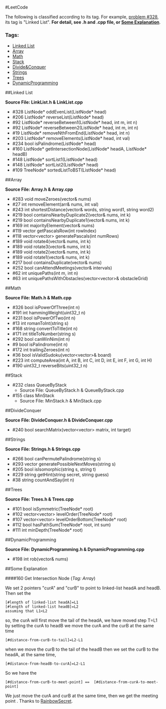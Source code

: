 #LeetCode

The following is classified according to its tag. For example,  [problem \#328][problem-328], its tag is "Linked List". **For detail, see .h  and .cpp file, or [Some Explanation][explanation]**.

### Tags:  ###

- [Linked List][tag-list]
- [Array][tag-array]
- [Math][tag-math]
- [Stack][tag-stack]
- [Divide&Conquer][tag-divideconquer]
- [Strings][tag-strings]
- [Trees][tag-trees]
- [DynamicProgramming][tag-dp]

##Linked List 

**Source File: LinkList.h & LinkList.cpp**

- \#328 ListNode\* oddEvenList(ListNode\* head) 
- \#206 ListNode\* reverseList(ListNode\* head)
- \#92 ListNode\* reverseBetween1(ListNode\* head, int m, int n)
- \#92 ListNode\* reverseBetween2(ListNode\* head, int m, int n)
- \#19 ListNode\* removeNthFromEnd(ListNode\* head, int n)
- \#203 ListNode\* removeElements(ListNode\* head, int val)
- \#234 bool isPalindrome(ListNode\* head)
- \#160 ListNode\* getIntersectionNode(ListNode\* headA, ListNode\* headB)
- \#148 ListNode\* sortList1(ListNode\* head)
- \#148 ListNode\* sortList2(ListNode\* head)
- \#109 TreeNode\* sortedListToBST(ListNode\* head)

##Array

**Source File: Array.h & Array.cpp**

- \#283 void moveZeroes(vector<int>& nums)
- \#27 int removeElement(arr& nums, int val)
- \#243 int shortestDistance(vector<string>& words, string word1, string word2)
- \#219 bool containsNearbyDuplicate2(vector<int>& nums, int k)
- \#219 bool containsNearbyDuplicate1(vector<int>& nums, int k)
- \#169 int majorityElement(vector<int>& nums) 
- \#119 vector<int> getPascalsRow(int rowIndex)
- \#118 vector<vector<int>> generatePascals(int numRows)
- \#189 void rotate4(vector<int>& nums, int k)
- \#189 void rotate3(vector<int>& nums, int k)
- \#189 void rotate2(vector<int>& nums, int k)
- \#189 void rotate1(vector<int>& nums, int k)
- \#217 bool containsDuplicate(vector<int>& nums)
- \#252 bool canAttendMeetings(vector<Interval>& intervals)
- \#62 int uniquePaths(int m, int n)
- \#63 int uniquePathsWithObstacles(vector<vector<int>>& obstacleGrid)


##Math

**Source File: Math.h & Math.cpp**

- \#326 bool isPowerOfThree(int n)
- \#191 int hammingWeight(uint32_t n)
- \#231 bool isPowerOfTwo(int n)
- \#13 int romanToInt(string s)
- \#168 string convertToTitle(int n)
- \#171 int titleToNumber(string s)
- \#292 bool canWinNim(int n)
- \#9 bool isPalindrome(int n)
- \#172 int trailingZeroes(int n)
- \#36 bool isValidSudoku(vector<vector<char>>& board)
- \#223 int computeArea(int A, int B, int C, int D, int E, int F, int G, int H)
- #190 uint32_t reverseBits(uint32_t n)

##Stack

- \#232 class QueueByStack
	- Source File: QueueByStack.h & QueueByStack.cpp
- \#155 class MinStack
	- Source File: MinStack.h & MinStack.cpp

##DivideConquer

**Source File: DivideConquer.h & DivideConquer.cpp**

- \#240 bool searchMatrix(vector<vector<int>> matrix, int target)

##Strings

**Source File: Strings.h & Strings.cpp**

- \#266 bool canPermutePalindrome(string s)
- \#293 vector<string> generatePossibleNextMoves(string s)
- \#205 bool isIsomorphic(string s, string t)
- \#229 string getHint(string secret, string guess)
- \#38 string countAndSay(int n)

##Trees

**Source File: Trees.h & Trees.cpp**

- \#101 bool isSymmetric(TreeNode* root)
- \#102 vector<vector<int>> levelOrder(TreeNode* root)
- \#107 vector<vector<int>> levelOrderBottom(TreeNode* root)
- \#112 bool hasPathSum(TreeNode* root, int sum)
- \#111 int minDepth(TreeNode* root)

##DynamicProgramming

**Source File: DynamicProgramming.h & DynamicProgramming.cpp**

- \#198 int rob(vector<int>& nums)

##Some Explanation

###\#160 Get Intersection Node (*Tag: Array*)

We set 2 pointers "curA" and "curB" to point to linked-list headA and headB. Then set the
	
```
[#length of linked-list headA]=L1
[#length of linked-list headB]=L2
assuming that L1<L2
```
so, the curA will first move the tail of the headA, we have moved step T=L1
by setting the curA to headB we move the curA and the curB at the same time

```
[#distance-from-curB-to-tail]=L2-L1
```
when we move the curB to the tail of the headB then we set the curB to the headA, at the same time,

```
[#distance-from-headB-to-curA]=L2-L1
```

So we have the

```
[#distance-from-curB-to-meet-point] ==  [#distance-from-curA-to-meet-point]
```

We just move the curA and curB at the same time, then we get the meeting point .
Thanks to [RainbowSecret][rainbowSecret].

[tag-list]: #linked-list
[tag-array]: #array
[tag-math]: #math
[tag-stack]: #stack
[tag-divideconquer]: #divideconquer
[tag-strings]: #strings
[tag-trees]: #trees
[tag-dp]: #dynamicprogramming
[explanation]: #some-explanation
[problem-328]: https://leetcode.com/problems/odd-even-linked-list/
[rainbowSecret]: https://leetcode.com/discuss/77946/recommend-beginners-implementation-detailed-explaination